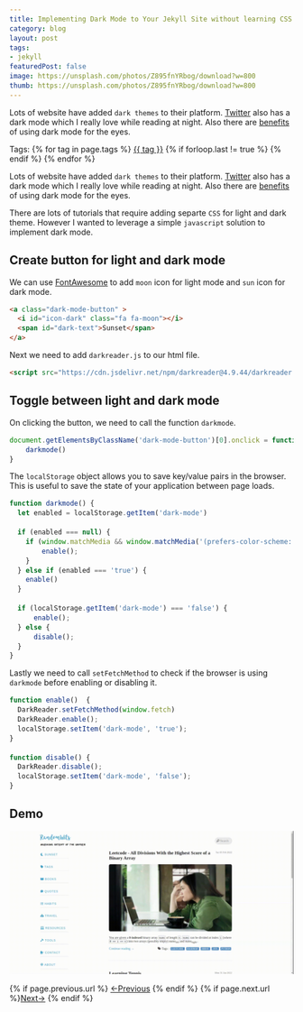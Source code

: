 ```yaml
---
title: Implementing Dark Mode to Your Jekyll Site without learning CSS
category: blog
layout: post
tags:
- jekyll
featuredPost: false
image: https://unsplash.com/photos/Z895fnYRbog/download?w=800
thumb: https://unsplash.com/photos/Z895fnYRbog/download?w=800
---
```



Lots of website have added `dark themes` to their platform. [Twitter](https://twitter.com/) also has a dark mode which I really love while reading at night. Also there are [benefits](https://www.healthline.com/health/is-dark-mode-better-for-your-eyes#benefits-of-dark-mode) of using dark mode for the eyes.<!-- truncate_here -->

<p>Tags: {% for tag in page.tags %} <a class="mytag" href="/tag/{{ tag }}" title="View posts tagged with &quot;{{ tag }}&quot;">{{ tag }}</a>  {% if forloop.last != true %} {% endif %} {% endfor %}</p>



Lots of website have added `dark themes` to their platform. [Twitter](https://twitter.com/) also has a dark mode which I really love while reading at night. Also there are [benefits](https://www.healthline.com/health/is-dark-mode-better-for-your-eyes#benefits-of-dark-mode) of using dark mode for the eyes.


There are lots of tutorials that require adding separte `CSS` for light and dark theme. However I wanted to leverage a simple `javascript` solution to implement dark mode.


## Create button for light and dark mode

We can use [FontAwesome](https://fontawesome.com/) to add `moon` icon for light mode and `sun` icon for dark mode.


```html
<a class="dark-mode-button" >
  <i id="icon-dark" class="fa fa-moon"></i>
  <span id="dark-text">Sunset</span>
</a>
```

Next we need to add `darkreader.js` to our html file.

```html
<script src="https://cdn.jsdelivr.net/npm/darkreader@4.9.44/darkreader.js"></script>
```

## Toggle between light and dark mode

On clicking the button, we need to call the function `darkmode`.

```javascript
document.getElementsByClassName('dark-mode-button')[0].onclick = function() {
    darkmode()
}
```

The `localStorage` object allows you to save key/value pairs in the browser. This is useful to save the state of your application between page loads.


```javascript
function darkmode() {
  let enabled = localStorage.getItem('dark-mode')

  if (enabled === null) {
    if (window.matchMedia && window.matchMedia('(prefers-color-scheme: dark)').matches) {
        enable();
    }
  } else if (enabled === 'true') {
    enable()
  }

  if (localStorage.getItem('dark-mode') === 'false') {
      enable();
  } else {
      disable();
  }
}
```

Lastly we need to call `setFetchMethod` to check if the browser is using `darkmode` before enabling or disabling it.

```javascript
function enable()  {
  DarkReader.setFetchMethod(window.fetch)
  DarkReader.enable();
  localStorage.setItem('dark-mode', 'true');
}

function disable() {
  DarkReader.disable();
  localStorage.setItem('dark-mode', 'false');
}
```

## Demo

![](/img/dark_mode.gif "Dark Mode")

<nav class="pagination clear" style="padding-bottom:20px;">
{% if page.previous.url %} <a class="prev-item" href="{{page.previous.url}}" title="Previous Post: {{page.previous.title}}">&larr;Previous</a>   {% endif %}  {% if page.next.url %}<a class="next-item" href="{{page.next.url}}" title="Next Post: {{page.next.title}}">Next&rarr;</a>         {% endif %}
</nav>
